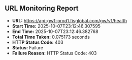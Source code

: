 ## URL Monitoring Report

- **URL:** https://api-gw1-prod1.fisglobal.com/gw/v1/health
- **Start Time:** 2025-10-07T23:12:46.307595
- **End Time:** 2025-10-07T23:12:46.382768
- **Total Time Taken:** 0.075173 seconds
- **HTTP Status Code:** 403
- **Status:** Failure
- **Failure Reason:** HTTP Status Code: 403
